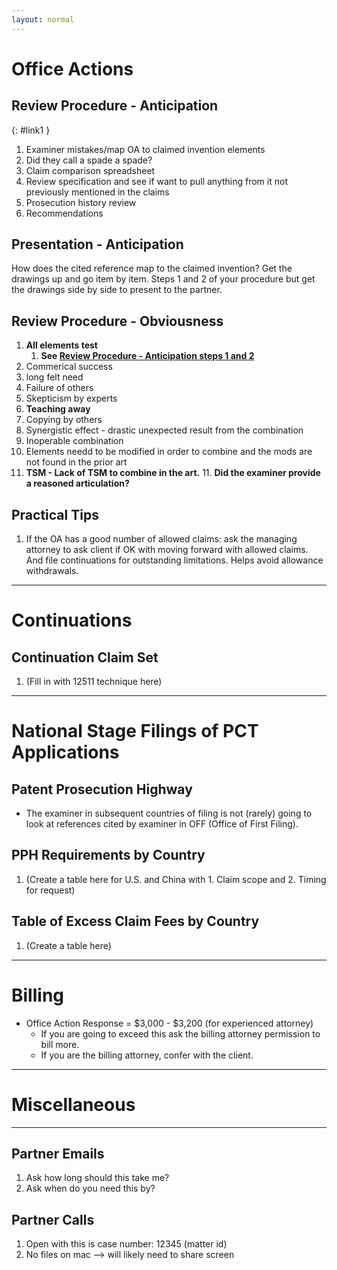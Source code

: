 ```yaml
---
layout: normal
---
```


# Office Actions

## Review Procedure - Anticipation
{: #link1 }

1.  Examiner mistakes/map OA to claimed invention elements
2.  Did they call a spade a spade?
3.  Claim comparison spreadsheet
4.  Review specification and see if want to pull anything from it not previously mentioned in the claims
5.  Prosecution history review
6.  Recommendations

## Presentation - Anticipation

How does the cited reference map to the claimed invention? Get the drawings up and go item by item. Steps 1 and 2 of your procedure but get the drawings side by side to present to the partner.

## Review Procedure - Obviousness

1. **All elements test**
    1. **See [Review Procedure - Anticipation steps 1 and 2](#link1)**
2. Commerical success
3. long felt need
4. Failure of others
5. Skepticism by experts
6. **Teaching away**
7. Copying by others
8. Synergistic effect - drastic unexpected result from the combination
9. Inoperable combination
10. Elements needd to be modified in order to combine and the mods are not found in the prior art
11. **TSM - Lack of TSM to combine in the art.**
    11. **Did the examiner provide a reasoned articulation?**

## Practical Tips

1. If the OA has a good number of allowed claims: ask the managing attorney to ask client if OK with moving forward with allowed claims. And file continuations for outstanding limitations. Helps avoid allowance withdrawals.

***

# Continuations

## Continuation Claim Set
1. (Fill in with 12511 technique here)

***

# National Stage Filings of PCT Applications

## Patent Prosecution Highway
- The examiner in subsequent countries of filing is not (rarely) going to look at references cited by examiner in OFF (Office of First Filing).

## PPH Requirements by Country
1. (Create a table here for U.S. and China with 1. Claim scope and 2. Timing for request)

## Table of Excess Claim Fees by Country
1. (Create a table here)

***

# Billing
- Office Action Response = $3,000 - $3,200 (for experienced attorney)
    - If you are going to exceed this ask the billing attorney permission to bill more.
    - If you are the billing attorney, confer with the client.

***

# Miscellaneous

***

## Partner Emails

1. Ask how long should this take me?
2. Ask when do you need this by?

## Partner Calls

1. Open with this is case number: 12345 (matter id)
2. No files on mac --> will likely need to share screen
